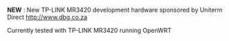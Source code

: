**NEW** : New TP-LINK MR3420 development hardware sponsored by Uniterm Direct <http://www.dbg.co.za>

Currently tested with TP-LINK MR3420 running OpenWRT

